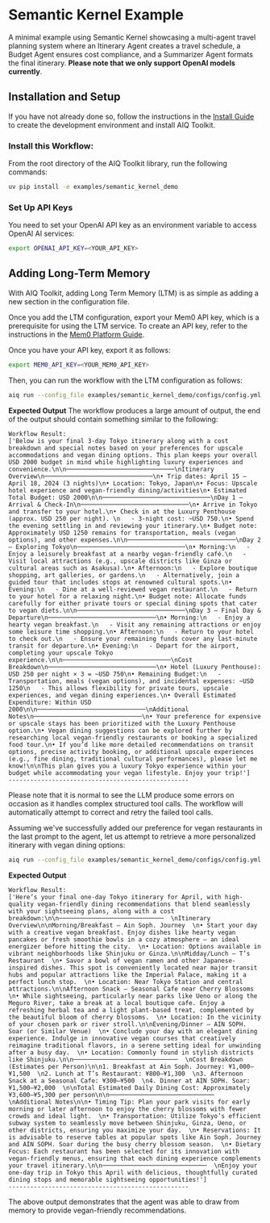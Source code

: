 <!--
SPDX-FileCopyrightText: Copyright (c) 2025, NVIDIA CORPORATION & AFFILIATES. All rights reserved.
SPDX-License-Identifier: Apache-2.0

Licensed under the Apache License, Version 2.0 (the "License");
you may not use this file except in compliance with the License.
You may obtain a copy of the License at

http://www.apache.org/licenses/LICENSE-2.0

Unless required by applicable law or agreed to in writing, software
distributed under the License is distributed on an "AS IS" BASIS,
WITHOUT WARRANTIES OR CONDITIONS OF ANY KIND, either express or implied.
See the License for the specific language governing permissions and
limitations under the License.
-->

# Semantic Kernel Example

A minimal example using Semantic Kernel showcasing a multi-agent travel planning system where an Itinerary Agent creates a travel schedule, a Budget Agent ensures cost compliance, and a Summarizer Agent formats the final itinerary. **Please note that we only support OpenAI models currently**.

## Installation and Setup

If you have not already done so, follow the instructions in the [Install Guide](../../docs/source/get-started/install.md#install-from-source) to create the development environment and install AIQ Toolkit.

### Install this Workflow:

From the root directory of the AIQ Toolkit library, run the following commands:

```bash
uv pip install -e examples/semantic_kernel_demo
```

### Set Up API Keys

You need to set your OpenAI API key as an environment variable to access OpenAI AI services:

```bash
export OPENAI_API_KEY=<YOUR_API_KEY>
```

## Adding Long-Term Memory

 With AIQ Toolkit, adding Long Term Memory (LTM) is as simple as adding a new section in the configuration file.

Once you add the LTM configuration, export your Mem0 API key, which is a prerequisite for using the LTM service. To create an API key, refer to the instructions in the [Mem0 Platform Guide](https://docs.mem0.ai/platform/quickstart).

Once you have your API key, export it as follows:

```bash
export MEM0_API_KEY=<YOUR_MEM0_API_KEY>
```

Then, you can run the workflow with the LTM configuration as follows:

```bash
aiq run --config_file examples/semantic_kernel_demo/configs/config.yml --input "Create a 3-day travel itinerary for Tokyo in April, suggest hotels  within a USD 2000 budget. I like staying at expensive hotels and am vegan"
```

**Expected Output**
The workflow produces a large amount of output, the end of the output should contain something similar to the following:

```console
Workflow Result:
['Below is your final 3-day Tokyo itinerary along with a cost breakdown and special notes based on your preferences for upscale accommodations and vegan dining options. This plan keeps your overall USD 2000 budget in mind while highlighting luxury experiences and convenience.\n\n──────────────────────────────\nItinerary Overview\n──────────────────────────────\n• Trip dates: April 15 – April 18, 2024 (3 nights)\n• Location: Tokyo, Japan\n• Focus: Upscale hotel experience and vegan-friendly dining/activities\n• Estimated Total Budget: USD 2000\n\n──────────────────────────────\nDay 1 – Arrival & Check-In\n──────────────────────────────\n• Arrive in Tokyo and transfer to your hotel.\n• Check in at the Luxury Penthouse (approx. USD 250 per night). \n   - 3-night cost: ~USD 750.\n• Spend the evening settling in and reviewing your itinerary.\n• Budget note: Approximately USD 1250 remains for transportation, meals (vegan options), and other expenses.\n\n──────────────────────────────\nDay 2 – Exploring Tokyo\n──────────────────────────────\n• Morning:\n   - Enjoy a leisurely breakfast at a nearby vegan-friendly café.\n   - Visit local attractions (e.g., upscale districts like Ginza or cultural areas such as Asakusa).\n• Afternoon:\n   - Explore boutique shopping, art galleries, or gardens.\n   - Alternatively, join a guided tour that includes stops at renowned cultural spots.\n• Evening:\n   - Dine at a well-reviewed vegan restaurant.\n   - Return to your hotel for a relaxing night.\n• Budget note: Allocate funds carefully for either private tours or special dining spots that cater to vegan diets.\n\n──────────────────────────────\nDay 3 – Final Day & Departure\n──────────────────────────────\n• Morning:\n   - Enjoy a hearty vegan breakfast.\n   - Visit any remaining attractions or enjoy some leisure time shopping.\n• Afternoon:\n   - Return to your hotel to check out.\n   - Ensure your remaining funds cover any last-minute transit for departure.\n• Evening:\n   - Depart for the airport, completing your upscale Tokyo experience.\n\n──────────────────────────────\nCost Breakdown\n──────────────────────────────\n• Hotel (Luxury Penthouse): USD 250 per night × 3 = ~USD 750\n• Remaining Budget:\n   - Transportation, meals (vegan options), and incidental expenses: ~USD 1250\n   - This allows flexibility for private tours, upscale experiences, and vegan dining experiences.\n• Overall Estimated Expenditure: Within USD 2000\n\n──────────────────────────────\nAdditional Notes\n──────────────────────────────\n• Your preference for expensive or upscale stays has been prioritized with the Luxury Penthouse option.\n• Vegan dining suggestions can be explored further by researching local vegan-friendly restaurants or booking a specialized food tour.\n• If you’d like more detailed recommendations on transit options, precise activity booking, or additional upscale experiences (e.g., fine dining, traditional cultural performances), please let me know!\n\nThis plan gives you a luxury Tokyo experience within your budget while accommodating your vegan lifestyle. Enjoy your trip!']
--------------------------------------------------
```

Please note that it is normal to see the LLM produce some errors on occasion as it handles complex structured tool calls. The workflow will automatically attempt to correct and retry the failed tool calls.

Assuming we've successfully added our preference for vegan restaurants in the last prompt to the agent, let us attempt to retrieve a more personalized itinerary with vegan dining options:

```bash
aiq run --config_file examples/semantic_kernel_demo/configs/config.yml --input "On a 1-day travel itinerary for Tokyo in April, suggest restaurants I would enjoy."
```

**Expected Output**


```console
Workflow Result:
['Here’s your final one-day Tokyo itinerary for April, with high-quality vegan-friendly dining recommendations that blend seamlessly with your sightseeing plans, along with a cost breakdown:\n\n─────────────────────────────  \nItinerary Overview\n\nMorning/Breakfast – Ain Soph. Journey  \n• Start your day with a creative vegan breakfast. Enjoy dishes like hearty vegan pancakes or fresh smoothie bowls in a cozy atmosphere – an ideal energizer before hitting the city.  \n• Location: Options available in vibrant neighborhoods like Shinjuku or Ginza.\n\nMidday/Lunch – T’s Restaurant  \n• Savor a bowl of vegan ramen and other Japanese-inspired dishes. This spot is conveniently located near major transit hubs and popular attractions like the Imperial Palace, making it a perfect lunch stop.  \n• Location: Near Tokyo Station and central attractions.\n\nAfternoon Snack – Seasonal Cafe near Cherry Blossoms  \n• While sightseeing, particularly near parks like Ueno or along the Meguro River, take a break at a local boutique cafe. Enjoy a refreshing herbal tea and a light plant-based treat, complemented by the beautiful bloom of cherry blossoms.  \n• Location: In the vicinity of your chosen park or river stroll.\n\nEvening/Dinner – AIN SOPH. Soar (or Similar Venue)  \n• Conclude your day with an elegant dining experience. Indulge in innovative vegan courses that creatively reimagine traditional flavors, in a serene setting ideal for unwinding after a busy day.  \n• Location: Commonly found in stylish districts like Shinjuku.\n\n─────────────────────────────  \nCost Breakdown (Estimates per Person)\n\n1. Breakfast at Ain Soph. Journey: ¥1,000–¥1,500  \n2. Lunch at T’s Restaurant: ¥800–¥1,300  \n3. Afternoon Snack at a Seasonal Cafe: ¥300–¥500  \n4. Dinner at AIN SOPH. Soar: ¥1,500–¥2,000  \n\nTotal Estimated Daily Dining Cost: Approximately ¥3,600–¥5,300 per person\n\n─────────────────────────────  \nAdditional Notes\n\n• Timing Tip: Plan your park visits for early morning or later afternoon to enjoy the cherry blossoms with fewer crowds and ideal light.  \n• Transportation: Utilize Tokyo’s efficient subway system to seamlessly move between Shinjuku, Ginza, Ueno, or other districts, ensuring you maximize your day.  \n• Reservations: It is advisable to reserve tables at popular spots like Ain Soph. Journey and AIN SOPH. Soar during the busy cherry blossom season.  \n• Dietary Focus: Each restaurant has been selected for its innovation with vegan-friendly menus, ensuring that each dining experience complements your travel itinerary.\n\n─────────────────────────────  \nEnjoy your one-day trip in Tokyo this April with delicious, thoughtfully curated dining stops and memorable sightseeing opportunities!']
--------------------------------------------------
```

The above output demonstrates that the agent was able to draw from memory to provide vegan-friendly recommendations.
